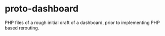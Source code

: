 # proto-dashboard
PHP files of a rough initial draft of a dashboard, prior to implementing PHP based rerouting.
